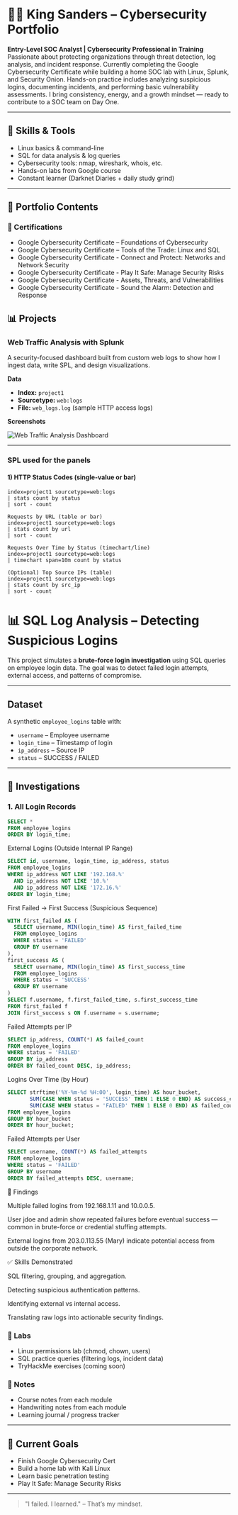 # 👋🏽 King Sanders – Cybersecurity Portfolio

**Entry-Level SOC Analyst | Cybersecurity Professional in Training**
Passionate about protecting organizations through threat detection, log analysis, and incident response. Currently completing the Google Cybersecurity Certificate while building a home SOC lab with Linux, Splunk, and Security Onion. Hands-on practice includes analyzing suspicious logins, documenting incidents, and performing basic vulnerability assessments.
I bring consistency, energy, and a growth mindset — ready to contribute to a SOC team on Day One.

---

## 🧠 Skills & Tools

- Linux basics & command-line
- SQL for data analysis & log queries
- Cybersecurity tools: nmap, wireshark, whois, etc.
- Hands-on labs from Google course
- Constant learner (Darknet Diaries + daily study grind)

---

## 📂 Portfolio Contents

### 🔐 Certifications
- Google Cybersecurity Certificate – Foundations of Cybersecurity
- Google Cybersecurity Certificate – Tools of the Trade: Linux and SQL
- Google Cybersecurity Certificate - Connect and Protect: Networks and Network
Security
- Google Cybersecurity Certificate - Play It Safe: Manage Security Risks
- Google Cybersecurity Certificate - Assets, Threats, and Vulnerabilities
- Google Cybersecurity Certificate - Sound the Alarm: Detection and Response

## 📊 Projects

### Web Traffic Analysis with Splunk
A security-focused dashboard built from custom web logs to show how I ingest data, write SPL, and design visualizations.

**Data**
- **Index:** `project1`
- **Sourcetype:** `web:logs`
- **File:** `web_logs.log` (sample HTTP access logs)

**Screenshots**

![Web Traffic Analysis Dashboard](project/web-traffic-analysis.png)

---

### SPL used for the panels

#### 1) HTTP Status Codes (single-value or bar)
```spl
index=project1 sourcetype=web:logs
| stats count by status
| sort - count

Requests by URL (table or bar)
index=project1 sourcetype=web:logs
| stats count by url
| sort - count

Requests Over Time by Status (timechart/line)
index=project1 sourcetype=web:logs
| timechart span=10m count by status

(Optional) Top Source IPs (table)
index=project1 sourcetype=web:logs
| stats count by src_ip
| sort - count
```
# 📊 SQL Log Analysis – Detecting Suspicious Logins  

This project simulates a **brute-force login investigation** using SQL queries on employee login data. The goal was to detect failed login attempts, external access, and patterns of compromise.  

---

## Dataset  
A synthetic `employee_logins` table with:  
- `username` – Employee username  
- `login_time` – Timestamp of login  
- `ip_address` – Source IP  
- `status` – SUCCESS / FAILED  

---

## 🔎 Investigations  

### 1. All Login Records  
```sql
SELECT * 
FROM employee_logins
ORDER BY login_time;
```
External Logins (Outside Internal IP Range)
```sql
SELECT id, username, login_time, ip_address, status
FROM employee_logins
WHERE ip_address NOT LIKE '192.168.%'
  AND ip_address NOT LIKE '10.%'
  AND ip_address NOT LIKE '172.16.%'
ORDER BY login_time;
```
First Failed → First Success (Suspicious Sequence)
```sql
WITH first_failed AS (
  SELECT username, MIN(login_time) AS first_failed_time
  FROM employee_logins
  WHERE status = 'FAILED'
  GROUP BY username
),
first_success AS (
  SELECT username, MIN(login_time) AS first_success_time
  FROM employee_logins
  WHERE status = 'SUCCESS'
  GROUP BY username
)
SELECT f.username, f.first_failed_time, s.first_success_time
FROM first_failed f
JOIN first_success s ON f.username = s.username;
```
Failed Attempts per IP
```sql
SELECT ip_address, COUNT(*) AS failed_count
FROM employee_logins
WHERE status = 'FAILED'
GROUP BY ip_address
ORDER BY failed_count DESC, ip_address;
```
Logins Over Time (by Hour)
```sql
SELECT strftime('%Y-%m-%d %H:00', login_time) AS hour_bucket,
       SUM(CASE WHEN status = 'SUCCESS' THEN 1 ELSE 0 END) AS success_count,
       SUM(CASE WHEN status = 'FAILED' THEN 1 ELSE 0 END) AS failed_count
FROM employee_logins
GROUP BY hour_bucket
ORDER BY hour_bucket;
```
Failed Attempts per User
```sql
SELECT username, COUNT(*) AS failed_attempts
FROM employee_logins
WHERE status = 'FAILED'
GROUP BY username
ORDER BY failed_attempts DESC, username;
```
🚩 Findings

Multiple failed logins from 192.168.1.11 and 10.0.0.5.

User jdoe and admin show repeated failures before eventual success — common in brute-force or credential stuffing attempts.

External logins from 203.0.113.55 (Mary) indicate potential access from outside the corporate network.

✅ Skills Demonstrated

SQL filtering, grouping, and aggregation.

Detecting suspicious authentication patterns.

Identifying external vs internal access.

Translating raw logs into actionable security findings.

### 🧪 Labs
- Linux permissions lab (chmod, chown, users)
- SQL practice queries (filtering logs, incident data)
- TryHackMe exercises (coming soon)

### 📓 Notes
- Course notes from each module
- Handwriting notes from each module
- Learning journal / progress tracker

---

## 📌 Current Goals
- Finish Google Cybersecurity Cert
- Build a home lab with Kali Linux
- Learn basic penetration testing
- Play It Safe: Manage Security Risks

---

> "I failed. I learned." – That’s my mindset.
